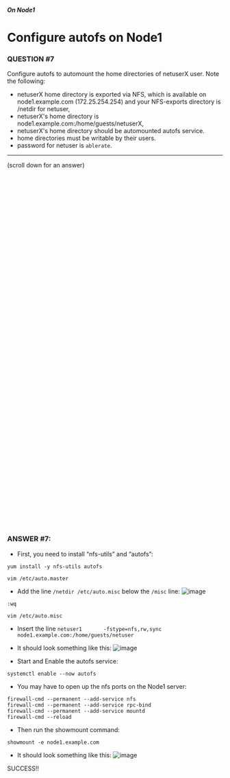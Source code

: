 ***On Node1***
# Configure autofs on Node1

### QUESTION #7
Configure autofs to automount the home directories of netuserX user. Note the following: 
- netuserX home directory is exported via NFS, which is available on node1.example.com (172.25.254.254) and your NFS-exports directory is /netdir for netuser, 
- netuserX's home directory is node1.example.com:/home/guests/netuserX, 
- netuserX's home directory should be automounted autofs service. 
- home directories must be writable by their users. 
- password for netuser is ```ablerate```. 
 

***
(scroll down for an answer)

<br/><br/><br/><br/><br/><br/><br/><br/><br/><br/><br/><br/><br/><br/><br/><br/><br/><br/><br/><br/><br/><br/><br/><br/>
<br/><br/><br/><br/><br/><br/><br/><br/><br/><br/><br/><br/><br/><br/><br/><br/><br/><br/><br/><br/><br/><br/><br/><br/>

### ANSWER #7:

* First, you need to install “nfs-utils” and “autofs”:

```
yum install -y nfs-utils autofs
```
```
vim /etc/auto.master
```
* Add the line ```/netdir /etc/auto.misc``` below the ```/misc``` line:
![image](https://github.com/RedHatRanger/rhcsa9vagrant/assets/90477448/e0b9c51f-9e0a-483f-b054-12efac7280aa)
```
:wq
```
```
vim /etc/auto.misc
```
* Insert the line ```netuser1       -fstype=nfs,rw,sync     node1.example.com:/home/guests/netuser```
* It should look something like this:
![image](https://github.com/RedHatRanger/rhcsa9vagrant/assets/90477448/b800a31c-9c7d-4837-b1cf-befe10b2feb5)

* Start and Enable the autofs service:
```
systemctl enable --now autofs
```

* You may have to open up the nfs ports on the Node1 server:
```
firewall-cmd --permanent --add-service nfs
firewall-cmd --permanent --add-service rpc-bind
firewall-cmd --permanent --add-service mountd
firewall-cmd --reload
``` 

* Then run the showmount command:
```
showmount -e node1.example.com
```
* It should look something like this:
![image](https://github.com/RedHatRanger/rhcsa9vagrant/assets/90477448/4298cc9c-c7be-49d5-86ab-149c92cf2da2)


SUCCESS!!
   
